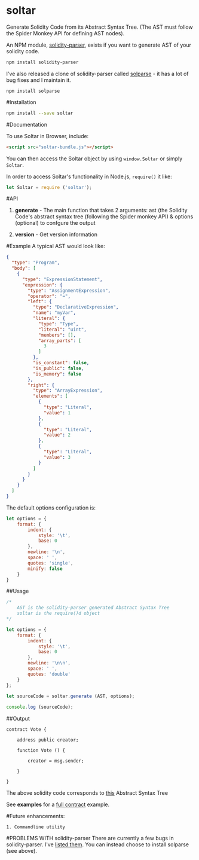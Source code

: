 # soltar
Generate Solidity Code from its Abstract Syntax Tree. (The AST must follow the Spider Monkey API for defining AST nodes).

An NPM module, [solidity-parser](https://github.com/ConsenSys/solidity-parser), exists if you want to generate AST of your solidity code.

```bash
npm install solidity-parser
```
I've also released a clone of solidity-parser called [solparse](https://github.com/duaraghav8/solparse) - it has a lot of bug fixes and I maintain it.

```
npm install solparse
```

#Installation
```bash
npm install --save soltar
```

#Documentation

To use Soltar in Browser, include:

```html
<script src="soltar-bundle.js"></script>
```

You can then access the Soltar object by using ```window.Soltar``` or simply ```Soltar```.

In order to access Soltar's functionality in Node.js, ```require()``` it like:
```js
let Soltar = require ('soltar');
```

#API

1. **generate** - The main function that takes 2 arguments:
ast (the Solidity Code's abstract syntax tree (following the Spider monkey API) &
options (optional) to confgure the output

2. **version** - Get version information

#Example
A typical AST would look like:

```json
{
  "type": "Program",
  "body": [
    {
      "type": "ExpressionStatement",
      "expression": {
        "type": "AssignmentExpression",
        "operator": "=",
        "left": {
          "type": "DeclarativeExpression",
          "name": "myVar",
          "literal": {
            "type": "Type",
            "literal": "uint",
            "members": [],
            "array_parts": [
              3
            ]
          },
          "is_constant": false,
          "is_public": false,
          "is_memory": false
        },
        "right": {
          "type": "ArrayExpression",
          "elements": [
            {
              "type": "Literal",
              "value": 1
            },
            {
              "type": "Literal",
              "value": 2
            },
            {
              "type": "Literal",
              "value": 3
            }
          ]
        }
      }
    }
  ]
}
```

The default options configuration is:
```js
let options = {
	format: {
		indent: {
			style: '\t',
			base: 0
		},
		newline: '\n',
		space: ' ',
		quotes: 'single',
		minify: false
	}
}
```

##Usage

```js
/*
	AST is the solidity-parser generated Abstract Syntax Tree
	soltar is the require()d object
*/

let options = {
	format: {
		indent: {
			style: '\t',
			base: 0
		},
		newline: '\n\n',
		space: ' ',
		quotes: 'double'
	}
};
	
let sourceCode = soltar.generate (AST, options);

console.log (sourceCode);
```

##Output

```
contract Vote {

	address public creator;
	
	function Vote () {
	
		creator = msg.sender;
		
	}
	
}
```

The above solidity code corresponds to [this](https://github.com/duaraghav8/soltar/blob/master/examples/customized-options/AST.json) Abstract Syntax Tree

See **examples** for a [full contract](https://github.com/duaraghav8/soltar/tree/master/examples/full-contract) example.

#Future enhancements:

	1. Commandline utility

#PROBLEMS WITH solidity-parser
There are currently a few bugs in solidity-parser. I've [listed them](https://github.com/duaraghav8/soltar/issues/6).
You can instead choose to install solparse (see above).
